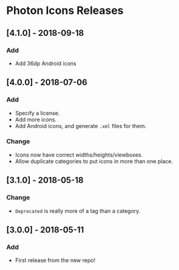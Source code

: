 # Photon Icons Releases

## [4.1.0] - 2018-09-18

### Add

* Add 36dp Android icons

## [4.0.0] - 2018-07-06

### Add

* Specify a license.
* Add more icons.
* Add Android icons, and generate `.xml` files for them.

### Change

* Icons now have correct widths/heights/viewboxes.
* Allow duplicate categories to put icons in more than one place.


## [3.1.0] - 2018-05-18

### Change

* `Deprecated` is really more of a tag than a category.


## [3.0.0] - 2018-05-11

### Add

* First release from the new repo!